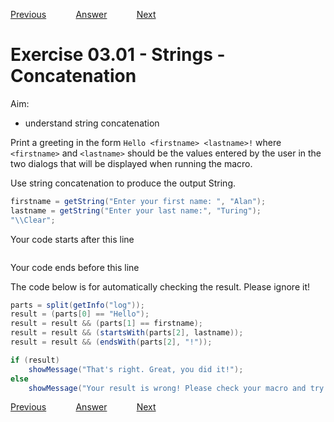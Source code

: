 [Previous](./ex02-03.md) &nbsp;&nbsp;&nbsp;&nbsp;&nbsp;&nbsp;&nbsp;&nbsp;&nbsp;&nbsp;     [Answer](../ans/ans03-01.md) &nbsp;&nbsp;&nbsp;&nbsp;&nbsp;&nbsp;&nbsp;&nbsp;&nbsp;&nbsp; [Next](./ex03-02.md)
# Exercise 03.01 - Strings - Concatenation

Aim: 
- understand string concatenation

Print a greeting in the form ``Hello <firstname> <lastname>!`` where
``<firstname>`` and ``<lastname>`` should be the values entered by the user
in the two dialogs that will be displayed when running the macro.

Use string concatenation to produce the output String.

```java
firstname = getString("Enter your first name: ", "Alan");
lastname = getString("Enter your last name:", "Turing");
"\\Clear";
```
Your code starts after this line 
```java

```
 Your code ends before this line

The code below is for automatically checking the result. Please ignore it! 
```java
parts = split(getInfo("log"));
result = (parts[0] == "Hello");
result = result && (parts[1] == firstname);
result = result && (startsWith(parts[2], lastname));
result = result && (endsWith(parts[2], "!"));

if (result) 
	showMessage("That's right. Great, you did it!");
else 
	showMessage("Your result is wrong! Please check your macro and try again!");
```

[Previous](./ex02-03.md) &nbsp;&nbsp;&nbsp;&nbsp;&nbsp;&nbsp;&nbsp;&nbsp;&nbsp;&nbsp;     [Answer](../ans/ans03-01.md) &nbsp;&nbsp;&nbsp;&nbsp;&nbsp;&nbsp;&nbsp;&nbsp;&nbsp;&nbsp; [Next](./ex03-02.md)

